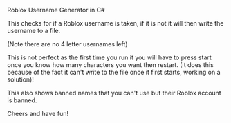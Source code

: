 Roblox Username Generator in C#

This checks for if a Roblox username is taken, if it is not it will then write the username to a file.

(Note there are no 4 letter usernames left)

This is not perfect as the first time you run it you will have to press start once you know how many characters you want then restart. (It does this because of the fact it can't write to the file once it first starts, working on a solution)!

This also shows banned names that you can't use but their Roblox account is banned.

Cheers and have fun!
